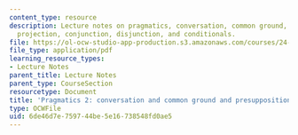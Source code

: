 ```yaml
---
content_type: resource
description: Lecture notes on pragmatics, conversation, common ground, presupposition
  projection, conjunction, disjunction, and conditionals.
file: https://ol-ocw-studio-app-production.s3.amazonaws.com/courses/24-910-topics-in-linguistic-theory-propositional-attitudes-spring-2009/6de46d7e759744be5e16738548fd0ae5_MIT24_910s09_lec10.pdf
file_type: application/pdf
learning_resource_types:
- Lecture Notes
parent_title: Lecture Notes
parent_type: CourseSection
resourcetype: Document
title: 'Pragmatics 2: conversation and common ground and presupposition (cont.)'
type: OCWFile
uid: 6de46d7e-7597-44be-5e16-738548fd0ae5
---
```

